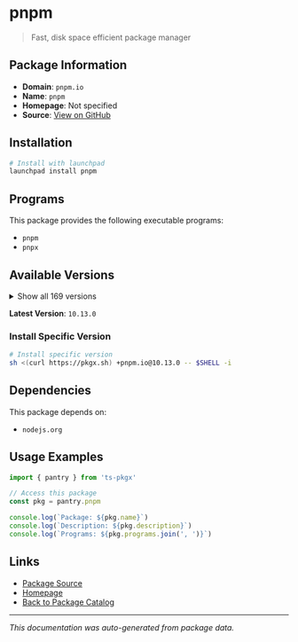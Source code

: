 # pnpm

> Fast, disk space efficient package manager

## Package Information

- **Domain**: `pnpm.io`
- **Name**: `pnpm`
- **Homepage**: Not specified
- **Source**: [View on GitHub](https://github.com/pkgxdev/pantry/tree/main/projects/pnpm.io/package.yml)

## Installation

```bash
# Install with launchpad
launchpad install pnpm
```

## Programs

This package provides the following executable programs:

- `pnpm`
- `pnpx`

## Available Versions

<details>
<summary>Show all 169 versions</summary>

- `10.13.0`, `10.12.4`, `10.12.3`, `10.12.2`, `10.12.1`
- `10.12.0`, `10.11.1`, `10.11.0`, `10.10.0`, `10.9.0`
- `10.8.1`, `10.8.0`, `10.7.1`, `10.7.0`, `10.6.5`
- `10.6.4`, `10.6.3`, `10.6.2`, `10.6.1`, `10.6.0`
- `10.5.2`, `10.5.1`, `10.5.0`, `10.4.1`, `10.4.0`
- `10.3.0`, `10.2.1`, `10.2.0`, `10.1.0`, `10.0.0`
- `9.15.9`, `9.15.8`, `9.15.7`, `9.15.6`, `9.15.5`
- `9.15.4`, `9.15.3`, `9.15.2`, `9.15.1`, `9.15.0`
- `9.14.4`, `9.14.3`, `9.14.2`, `9.14.1`, `9.13.2`
- `9.13.1`, `9.13.0`, `9.12.3`, `9.12.2`, `9.12.1`
- `9.12.0`, `9.11.0`, `9.10.0`, `9.9.0`, `9.8.0`
- `9.7.1`, `9.7.0`, `9.6.0`, `9.5.0`, `9.4.0`
- `9.3.0`, `9.2.0`, `9.1.4`, `9.1.3`, `9.1.2`
- `9.1.1`, `9.1.0`, `9.0.6`, `9.0.5`, `9.0.4`
- `9.0.3`, `9.0.2`, `9.0.1`, `9.0.0`, `8.15.9`
- `8.15.8`, `8.15.7`, `8.15.6`, `8.15.5`, `8.15.4`
- `8.15.3`, `8.15.2`, `8.15.1`, `8.15.0`, `8.14.3`
- `8.14.2`, `8.14.1`, `8.14.0`, `8.13.1`, `8.12.1`
- `8.12.0`, `8.11.0`, `8.10.5`, `8.10.4`, `8.10.3`
- `8.10.2`, `8.10.1`, `8.10.0`, `8.9.2`, `8.9.1`
- `8.9.0`, `8.8.0`, `8.7.6`, `8.7.5`, `8.7.4`
- `8.7.3`, `8.7.1`, `8.7.0`, `8.6.12`, `8.6.11`
- `8.6.10`, `8.6.9`, `8.6.8`, `8.6.7`, `8.6.6`
- `8.6.5`, `8.6.4`, `8.6.3`, `8.6.2`, `8.6.1`
- `8.6.0`, `8.5.1`, `8.5.0`, `8.4.0`, `8.3.1`
- `8.3.0`, `8.2.0`, `8.1.1`, `8.1.0`, `8.0.0`
- `7.33.7`, `7.33.6`, `7.33.5`, `7.33.4`, `7.33.3`
- `7.33.2`, `7.33.1`, `7.33.0`, `7.32.5`, `7.32.4`
- `7.32.3`, `7.32.2`, `7.32.1`, `7.32.0`, `7.31.0`
- `7.30.5`, `7.30.3`, `7.30.1`, `7.30.0`, `7.29.3`
- `7.29.1`, `7.29.0`, `7.28.0`, `7.27.1`, `7.27.0`
- `7.26.3`, `7.26.2`, `7.26.1`, `7.26.0`, `7.25.1`
- `7.25.0`, `7.24.3`, `7.24.2`, `7.23.0`, `7.22.0`
- `7.21.0`, `7.20.0`, `7.19.0`, `7.18.2`

</details>

**Latest Version**: `10.13.0`

### Install Specific Version

```bash
# Install specific version
sh <(curl https://pkgx.sh) +pnpm.io@10.13.0 -- $SHELL -i
```

## Dependencies

This package depends on:

- `nodejs.org`

## Usage Examples

```typescript
import { pantry } from 'ts-pkgx'

// Access this package
const pkg = pantry.pnpm

console.log(`Package: ${pkg.name}`)
console.log(`Description: ${pkg.description}`)
console.log(`Programs: ${pkg.programs.join(', ')}`)
```

## Links

- [Package Source](https://github.com/pkgxdev/pantry/tree/main/projects/pnpm.io/package.yml)
- [Homepage](#)
- [Back to Package Catalog](../../package-catalog.md)

---

*This documentation was auto-generated from package data.*
